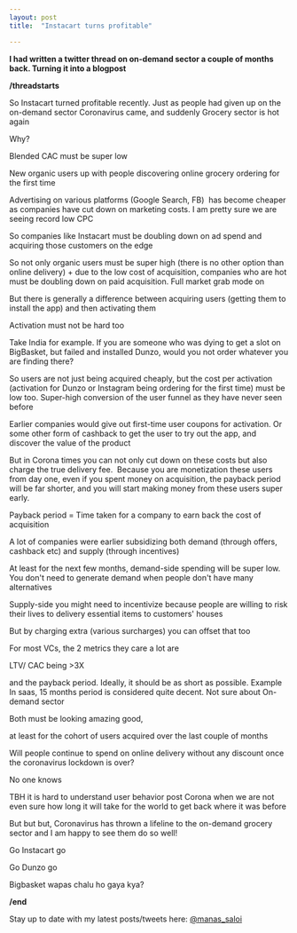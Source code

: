 ```yaml
---
layout: post
title:  "Instacart turns profitable"

---
```


**I had written a twitter thread on on-demand sector a couple of months back. Turning it into a blogpost**

**/threadstarts**

So Instacart turned profitable recently. Just as people had given up on the on-demand sector Coronavirus came, and suddenly Grocery sector is hot again

Why?

Blended CAC must be super low

New organic users up with people discovering online grocery ordering for the first time

Advertising on various platforms (Google Search, FB)  has become cheaper as companies have cut down on marketing costs. I am pretty sure we are seeing record low CPC

So companies like Instacart must be doubling down on ad spend and acquiring those customers on the edge

So not only organic users must be super high (there is no other option than online delivery) + due to the low cost of acquisition, companies who are hot must be doubling down on paid acquisition. Full market grab mode on

But there is generally a difference between acquiring users (getting them to install the app) and then activating them

Activation must not be hard too

Take India for example. If you are someone who was dying to get a slot on BigBasket, but failed and installed Dunzo, would you not order whatever you are finding there?

So users are not just being acquired cheaply, but the cost per activation (activation for Dunzo or Instagram being ordering for the first time) must be low too. Super-high conversion of the user funnel as they have never seen before


Earlier companies would give out first-time user coupons for activation. Or some other form of cashback to get the user to try out the app, and discover the value of the product

But in Corona times you can not only cut down on these costs but also charge the true delivery fee. 
Because you are monetization these users from day one, even if you spent money on acquisition, the payback period will be far shorter, and you will start making money from these users super early.

Payback period = Time taken for a company to earn back the cost of acquisition

A lot of companies were earlier subsidizing both demand (through offers, cashback etc) and supply (through incentives)

At least for the next few months, demand-side spending will be super low. You don't need to generate demand when people don't have many alternatives

Supply-side you might need to incentivize because people are willing to risk their lives to delivery essential items to customers' houses

But by charging extra (various surcharges) you can offset that too

For most VCs, the 2 metrics they care a lot are

LTV/ CAC being >3X

and the payback period. Ideally, it should be as short as possible. Example In saas, 15 months period is considered quite decent. Not sure about On-demand sector

Both must be looking amazing good,

at least for the cohort of users acquired over the last couple of months

Will people continue to spend on online delivery without any discount once the coronavirus lockdown is over?

No one knows

TBH it is hard to understand user behavior post Corona when we are not even sure how long it will take for the world to get back where it was before

But but but, Coronavirus has thrown a lifeline to the on-demand grocery sector and I am happy to see them do so well!

Go Instacart go

Go Dunzo go

Bigbasket wapas chalu ho gaya kya?

**/end**

Stay up to date with my latest posts/tweets here: [@manas_saloi](http://twitter.com/manas_saloi)
